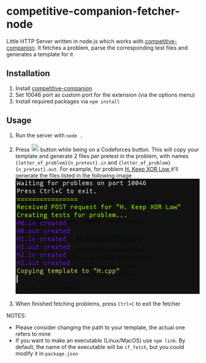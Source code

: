 # competitive-companion-fetcher-node

Little HTTP Server written in node.js which works with [competitive-companion](https://github.com/jmerle/competitive-companion). It fetches a problem, parse the corresponding test files and generates a template for it

## Installation

1. Install [competitive-companion](https://github.com/jmerle/competitive-companion)
2. Set 10046 port as custom port for the extension (via the options menu)
3. Install required packages via `npm install`

## Usage
1. Run the server with `node .`
2. Press <img src="https://lh3.googleusercontent.com/qc0NqSS_kFjVWYRqyhvMzVl7dnQ0Zti1CsXuOkFSfClsraAOwWExKTTsylFkYGEoIWfD8XDwdWBU6mh6flA-3COEtA=w128-h128-e365-rj-sc0x00ffffff" width="20" height="20"> button while being on a Codeforces button. This will copy your template and generate 2 files per pretest in the problem, with names `{letter_of_problem}{n_pretest}.in` and `{letter_of_problem}{n_pretest}.out`.
For example, for problem [H. Keep XOR Low
](https://codeforces.com/contest/1616/problem/H) it'll generate the files listed in the following image ![](demo.png)

3. When finished fetching problems, press `Ctrl+C` to exit the fetcher

NOTES:
- Please consider changing the path to your template, the actual one refers to mine
- If you want to make an executable (Linux/MacOS) use `npm link`. By default, the name of the executable will be `cf_fetch`, but you could modify it in `package.json`

